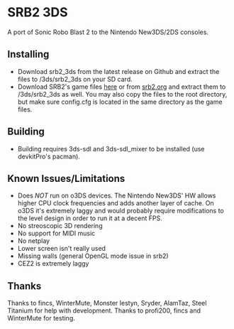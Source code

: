 
# SRB2 3DS
A port of Sonic Robo Blast 2 to the Nintendo New3DS/2DS consoles.

## Installing
* Download srb2_3ds from the latest release on Github and extract the files to /3ds/srb2_3ds on your SD card.
* Download SRB2's game files [here](https://downloads.devkitpro.org/srb2_data.zip) or from [srb2.org](http://www.srb2.org/) and extract them to /3ds/srb2_3ds as well.
	You may also copy the files to the root directory, but make sure config.cfg is located in the same directory as the game files.

## Building
* Building requires 3ds-sdl and 3ds-sdl_mixer to be installed (use devkitPro's pacman).

## Known Issues/Limitations
* Does *NOT* run on o3DS devices. The Nintendo New3DS' HW allows higher CPU clock frequencies and adds another layer of cache.
	On o3DS it's extremely laggy and would probably require modifications to the level design in order to run it at a decent FPS.
* No streoscopic 3D rendering
* No support for MIDI music
* No netplay
* Lower screen isn't really used
* Missing walls (general OpenGL mode issue in srb2)
* CEZ2 is extremely laggy

## Thanks
Thanks to fincs, WinterMute, Monster Iestyn, Sryder, AlamTaz, Steel Titanium for help with development.
Thanks to profi200, fincs and WinterMute for testing.
